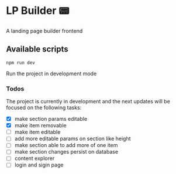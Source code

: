 # LP Builder 📟

A landing page builder frontend

## Available scripts

```
npm run dev
```

Run the project in development mode

### Todos

The project is currently in development and the next updates will be focused on the following tasks:

- [x] make section params editable
- [x] make item removable
- [ ] make item editable
- [ ] add more editable params on section like height
- [ ] make section able to add more of one item
- [ ] make section changes persist on database
- [ ] content explorer
- [ ] login and sigin page
